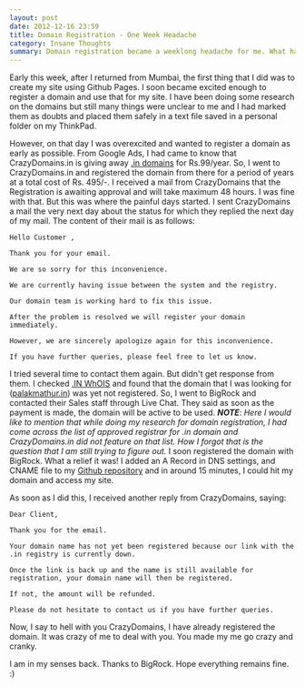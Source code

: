 ```yaml
---
layout: post
date: 2012-12-16 23:59
title: Domain Registration - One Week Headache
category: Insane Thoughts
summary: Domain registration became a weeklong headache for me. What happened? How I overcame it. This post is on a personal experience. 
---
```


Early this week, after I returned from Mumbai, the first thing that I did was to create my site using Github Pages. I soon became excited enough to register a domain and use that for my site. I have been doing some research on the domains but still many things were unclear to me and I had marked them as doubts and placed them safely in a text file saved in a personal folder on my ThinkPad. 

However, on that day I was overexcited and wanted to register a domain as early as possible. From Google Ads, I had came to know that CrazyDomains.in is giving away [.in domains](http://www.registry.in/) for Rs.99/year. So, I went to CrazyDomains.in and registered the domain from there for a period of years at a total cost of Rs. 495/-. I received a mail from CrazyDomains that the Registration is awaiting approval and will take maximum 48 hours. I was fine with that. But this was where the painful days started. I sent CrazyDomains a mail the very next day about the status for which they replied the next day of my mail. The content of their mail is as follows:  

	Hello Customer ,

	Thank you for your email.

	We are so sorry for this inconvenience.

	We are currently having issue between the system and the registry.

	Our domain team is working hard to fix this issue.

	After the problem is resolved we will register your domain immediately.

	However, we are sincerely apologize again for this inconvenience.

	If you have further queries, please feel free to let us know.


I tried several time to contact them again. But didn't get response from them. I checked [.IN WhOIS](http://www.registry.in/whois/) and found that the domain that I was looking for ([palakmathur.in](http://palakmathur.in)) was yet not registered. So, I went to BigRock and contacted their Sales staff through Live Chat. They said as soon as the payment is made, the domain will be active to be used. ***NOTE***: *Here I would like to mention that while doing my research for domain registration, I had come across the list of approved registrar for .in domain and CrazyDomains.in did not feature on that list. How I forgot that is the question that I am still trying to figure out.* I soon registered the domain with BigRock. What a relief it was! I added an A Record in DNS settings, and CNAME file to my [Github repository](http://github.com/palakmathur/palakmathur.github.com) and in around 15 minutes, I could hit my domain and access my site.

As soon as I did this, I received another reply from CrazyDomains, saying:
    
    Dear Client,
	
	Thank you for the email.
	
	Your domain name has not yet been registered because our link with the .in registry is currently down.
	
	Once the link is back up and the name is still available for registration, your domain name will then be registered.
	
	If not, the amount will be refunded.
	
	Please do not hesitate to contact us if you have further queries.

Now, I say to hell with you CrazyDomains, I have already registered the domain. It was crazy of me to deal with you. You made my me go crazy and cranky.

I am in my senses back. Thanks to BigRock. Hope everything remains fine. :)
	



